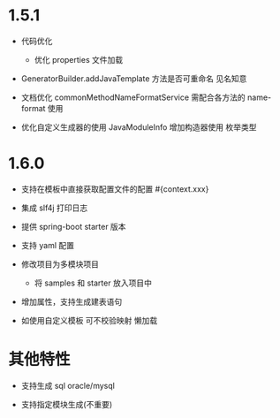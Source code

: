 # 1.5.1
- 代码优化
    - 优化 properties 文件加载

- GeneratorBuilder.addJavaTemplate 方法是否可重命名 见名知意

- 文档优化
    commonMethodNameFormatService 需配合各方法的 name-format 使用

- 优化自定义生成器的使用 JavaModuleInfo 增加构造器使用 枚举类型

# 1.6.0
- 支持在模板中直接获取配置文件的配置 #{context.xxx}
- 集成 slf4j 打印日志

- 提供 spring-boot starter 版本
- 支持 yaml 配置
- 修改项目为多模块项目
    - 将 samples 和 starter 放入项目中
    

- 增加属性，支持生成建表语句
- 如使用自定义模板 可不校验映射 懒加载

# 其他特性
- 支持生成 sql  oracle/mysql

- 支持指定模块生成(不重要)